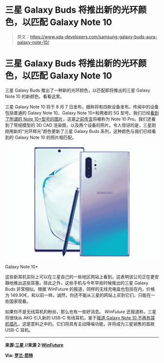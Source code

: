 # 三星 Galaxy Buds 将推出新的光环颜色，以匹配 Galaxy Note 10

> 原文：<https://www.xda-developers.com/samsung-galaxy-buds-aura-galaxy-note-10/>

# 三星 Galaxy Buds 将推出新的光环颜色，以匹配 Galaxy Note 10

三星 Galaxy Buds 推出了一种新的光环颜色，以匹配即将推出的三星 Galaxy Note 10 的新颜色。看看这里。

三星 Galaxy Note 10 将于 8 月 7 日发布，据称将有四款设备发布。传闻中的设备包括普通的 Galaxy Note 10、Galaxy Note 10+和两者的 5G 型号。我们已经[看到了所谓的 Note 10+型号的图片](https://www.xda-developers.com/samsung-galaxy-note-10-plus-leaked-live-images/)，这是[之前传言](https://www.xda-developers.com/samsung-galaxy-note-10-pro-quad-cameras-no-headphone-jack/)将被称为 Note 10 Pro。我们还看到了常规模型的 3D CAD 渲染图，以及两个设备的照片。令人惊讶的是，三星刚刚用新的“光环辉光”颜色更新了三星 Galaxy Buds 系列，这种颜色与我们已经看到的 Galaxy Note 10 的照片相匹配。

 <picture>![Samsung Galaxy Note 10](img/23e118f20654ff3b4ba48603a9b96b38.png)</picture> 

Galaxy Note 10+

这些新耳机实际上可以在三星自己的一些地区网站上看到，这表明该公司正在更安静地推出这些耳塞。除此之外，这些手机与今年早些时候推出的三星 Galaxy Buds 非常相似。根据 WinFuture 的报道，同样的无线充电盒也包括在内，价格为 149.90€，和以前一样。诚然，你还不能从三星的网站上买到它们，只能在一些国家观看。

如果你不是无线耳机的粉丝，那么也有一些好消息。 *WinFuture* 还报道称，三星将很快从 AKG 引入新的 USB-C 有线耳机，鉴于[报道 Galaxy Note 10 不再有耳机插孔](https://www.xda-developers.com/samsung-galaxy-note-10-headphone-jack-physical-buttons/)，这是意料之中的。它们将具有主动降噪功能，并将成为三星销售的首款 USB-C 耳机。

* * *

**来源:[三星](https://t.co/yCa7CCwe5e?amp=1) //来源 2:[WinFuture](https://winfuture.de/news,110305.html)**

**Via: [罗兰·昆特](https://twitter.com/rquandt/status/1155083014432538624?s=19)**